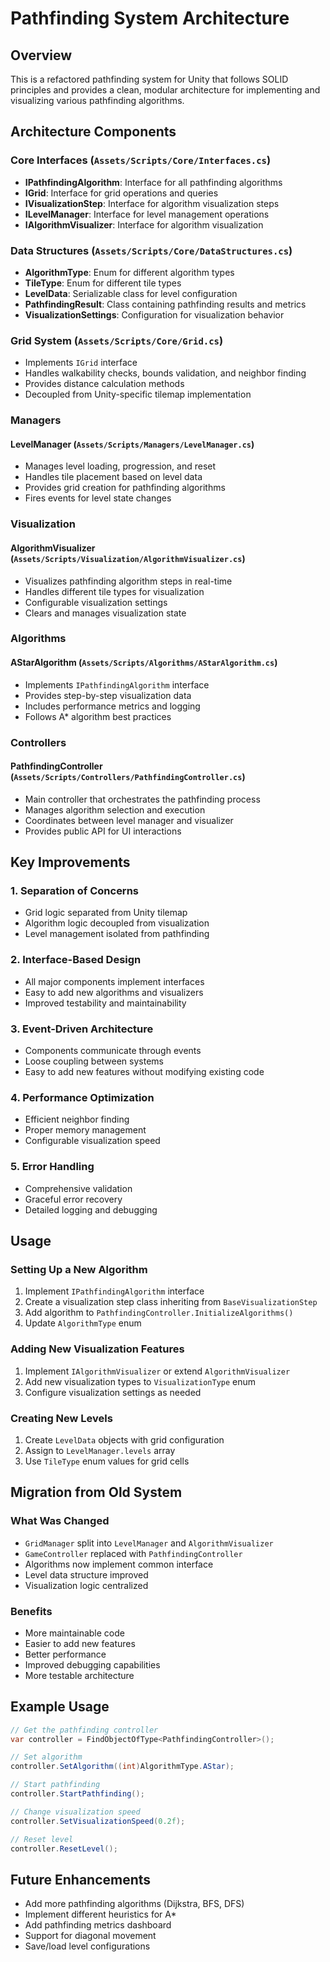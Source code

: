 # Pathfinding System Architecture

## Overview
This is a refactored pathfinding system for Unity that follows SOLID principles and provides a clean, modular architecture for implementing and visualizing various pathfinding algorithms.

## Architecture Components

### Core Interfaces (`Assets/Scripts/Core/Interfaces.cs`)
- **IPathfindingAlgorithm**: Interface for all pathfinding algorithms
- **IGrid**: Interface for grid operations and queries
- **IVisualizationStep**: Interface for algorithm visualization steps
- **ILevelManager**: Interface for level management operations
- **IAlgorithmVisualizer**: Interface for algorithm visualization

### Data Structures (`Assets/Scripts/Core/DataStructures.cs`)
- **AlgorithmType**: Enum for different algorithm types
- **TileType**: Enum for different tile types
- **LevelData**: Serializable class for level configuration
- **PathfindingResult**: Class containing pathfinding results and metrics
- **VisualizationSettings**: Configuration for visualization behavior

### Grid System (`Assets/Scripts/Core/Grid.cs`)
- Implements `IGrid` interface
- Handles walkability checks, bounds validation, and neighbor finding
- Provides distance calculation methods
- Decoupled from Unity-specific tilemap implementation

### Managers

#### LevelManager (`Assets/Scripts/Managers/LevelManager.cs`)
- Manages level loading, progression, and reset
- Handles tile placement based on level data
- Provides grid creation for pathfinding algorithms
- Fires events for level state changes

### Visualization

#### AlgorithmVisualizer (`Assets/Scripts/Visualization/AlgorithmVisualizer.cs`)
- Visualizes pathfinding algorithm steps in real-time
- Handles different tile types for visualization
- Configurable visualization settings
- Clears and manages visualization state

### Algorithms

#### AStarAlgorithm (`Assets/Scripts/Algorithms/AStarAlgorithm.cs`)
- Implements `IPathfindingAlgorithm` interface
- Provides step-by-step visualization data
- Includes performance metrics and logging
- Follows A* algorithm best practices

### Controllers

#### PathfindingController (`Assets/Scripts/Controllers/PathfindingController.cs`)
- Main controller that orchestrates the pathfinding process
- Manages algorithm selection and execution
- Coordinates between level manager and visualizer
- Provides public API for UI interactions

## Key Improvements

### 1. Separation of Concerns
- Grid logic separated from Unity tilemap
- Algorithm logic decoupled from visualization
- Level management isolated from pathfinding

### 2. Interface-Based Design
- All major components implement interfaces
- Easy to add new algorithms and visualizers
- Improved testability and maintainability

### 3. Event-Driven Architecture
- Components communicate through events
- Loose coupling between systems
- Easy to add new features without modifying existing code

### 4. Performance Optimization
- Efficient neighbor finding
- Proper memory management
- Configurable visualization speed

### 5. Error Handling
- Comprehensive validation
- Graceful error recovery
- Detailed logging and debugging

## Usage

### Setting Up a New Algorithm
1. Implement `IPathfindingAlgorithm` interface
2. Create a visualization step class inheriting from `BaseVisualizationStep`
3. Add algorithm to `PathfindingController.InitializeAlgorithms()`
4. Update `AlgorithmType` enum

### Adding New Visualization Features
1. Implement `IAlgorithmVisualizer` or extend `AlgorithmVisualizer`
2. Add new visualization types to `VisualizationType` enum
3. Configure visualization settings as needed

### Creating New Levels
1. Create `LevelData` objects with grid configuration
2. Assign to `LevelManager.levels` array
3. Use `TileType` enum values for grid cells

## Migration from Old System

### What Was Changed
- `GridManager` split into `LevelManager` and `AlgorithmVisualizer`
- `GameController` replaced with `PathfindingController`
- Algorithms now implement common interface
- Level data structure improved
- Visualization logic centralized

### Benefits
- More maintainable code
- Easier to add new features
- Better performance
- Improved debugging capabilities
- More testable architecture

## Example Usage

```csharp
// Get the pathfinding controller
var controller = FindObjectOfType<PathfindingController>();

// Set algorithm
controller.SetAlgorithm((int)AlgorithmType.AStar);

// Start pathfinding
controller.StartPathfinding();

// Change visualization speed
controller.SetVisualizationSpeed(0.2f);

// Reset level
controller.ResetLevel();
```

## Future Enhancements
- Add more pathfinding algorithms (Dijkstra, BFS, DFS)
- Implement different heuristics for A*
- Add pathfinding metrics dashboard
- Support for diagonal movement
- Save/load level configurations 